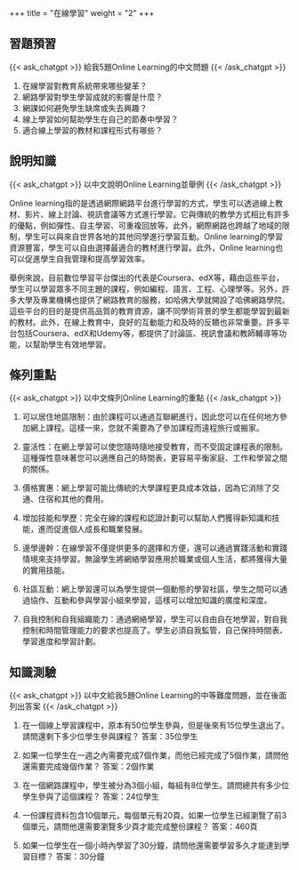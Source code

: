 +++
title = "在線學習"
weight = "2"
+++
## 習題預習
{{< ask_chatgpt >}}
給我5題Online Learning的中文問題
{{< /ask_chatgpt >}}



1. 在線學習對教育系統帶來哪些變革？
2. 網路學習對學生學習成就的影響是什麼？
3. 網課如何避免學生缺席或失去興趣？
4. 線上學習如何幫助學生在自己的節奏中學習？
5. 適合線上學習的教材和課程形式有哪些？   

## 說明知識
{{< ask_chatgpt >}}
以中文說明Online Learning並舉例
{{< /ask_chatgpt >}}



Online learning指的是透過網際網路平台進行學習的方式，學生可以透過線上教材、影片、線上討論、視訊會議等方式進行學習。它與傳統的教學方式相比有許多的優點，例如彈性、自主學習、可重複回放等。此外，網際網路也跨越了地域的限制，學生可以與來自世界各地的其他同學進行學習互動。Online learning的學習資源豐富，學生可以自由選擇最適合的教材進行學習。此外，Online learning也可以促進學生自我管理和提高學習效率。

舉例來說，目前數位學習平台傑出的代表是Coursera、edX等，藉由這些平台，學生可以學習眾多不同主題的課程，例如編程、語言、工程、心理學等。另外，許多大學及專業機構也提供了網路教育的服務，如哈佛大學就開設了哈佛網路學院。這些平台的目的是提供高品質的教育資源，讓不同學術背景的學生都能學習到最新的教材。此外，在線上教育中，良好的互動能力和及時的反饋也非常重要。許多平台包括Coursera、edX和Udemy等，都提供了討論區、視訊會議和教師輔導等功能，以幫助學生有效地學習。   

## 條列重點
{{< ask_chatgpt >}}
以中文條列Online Learning的重點
{{< /ask_chatgpt >}}



1. 可以居住地區限制：由於課程可以通過互聯網進行，因此您可以在任何地方參加網上課程。這樣一來，您就不需要為了參加課程而遠程旅行或搬家。 

2. 靈活性：在網上學習可以使您隨時隨地接受教育，而不受固定課程表的限制。這種彈性意味著您可以適應自己的時間表，更容易平衡家庭、工作和學習之間的關係。 

3. 價格實惠：網上學習可能比傳統的大學課程更具成本效益，因為它消除了交通、住宿和其他的費用。 

4. 增加技能和學歷：完全在線的課程和認證計劃可以幫助人們獲得新知識和技能，進而促進個人成長和職業發展。 

5. 邊學邊幹：在線學習不僅提供更多的選擇和方便，還可以通過實踐活動和實踐情境來支持學習。無論學生將網絡學習應用於職業或個人生活，都將獲得大量的實用技能。 

6. 社區互動：網上學習還可以為學生提供一個動態的學習社區，學生之間可以通過協作、互動和參與學習小組來學習，這樣可以增加知識的廣度和深度。 

7. 自我控制和自我組織能力：通過網絡學習，學生可以自由自在地學習，對自我控制和時間管理能力的要求也提高了。學生必須自我監管，自己保持時間表、學習進度和學習計劃。   

## 知識測驗
{{< ask_chatgpt >}}
以中文給我5題Online Learning的中等難度問題，並在後面列出答案
{{< /ask_chatgpt >}}



1. 在一個線上學習課程中，原本有50位學生參與，但是後來有15位學生退出了。請問還剩下多少位學生參與課程？
答案：35位學生

2. 如果一位學生在一週之內需要完成7個作業，而他已經完成了5個作業，請問他還需要完成幾個作業？
答案：2個作業

3. 在一個網路課程中，學生被分為3個小組，每組有8位學生。請問總共有多少位學生參與了這個課程？
答案：24位學生

4. 一份課程資料包含10個單元，每個單元有20頁。如果一位學生已經瀏覽了前3個單元，請問他還需要瀏覽多少頁才能完成整份課程？
答案：460頁

5. 如果一位學生在一個小時內學習了30分鐘，請問他還需要學習多久才能達到學習目標？
答案：30分鐘   

